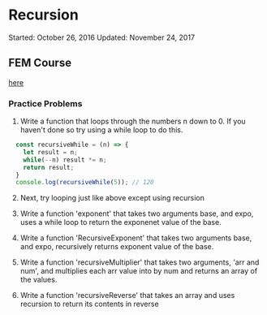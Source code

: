 # Recursion
Started: October 26, 2016
Updated: November 24, 2017

## FEM Course
 [here](https://frontendmasters.com/courses/data-structures-algorithms/exercise-recursion-interview-questions)

### Practice Problems
 1. Write a function that loops through the numbers n down to 0. If you haven't done so try using a while loop to do this.
  ```javascript
    const recursiveWhile = (n) => {
      let result = n;
      while(--n) result *= n;
      return result;
    }
    console.log(recursiveWhile(5)); // 120
  ```
 2. Next, try looping just like above except using recursion

 3. Write a function 'exponent' that takes two arguments base, and expo, uses a while loop to return the exponenet value of the base.

 4. Write a function 'RecursiveExponent' that takes two arguments base, and expo, recursively returns exponent value of the base.

 5. Write a function 'recursiveMultiplier' that takes two arguments, 'arr and num', and multiplies each arr value into by num and returns an array of the values.

 6. Write a function 'recursiveReverse' that takes an array and uses recursion to return its contents in reverse

